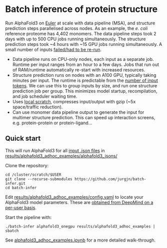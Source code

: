 # Batch inference of protein structure

Run AlphaFold3 on [Euler](https://scicomp.ethz.ch/wiki/Getting_started_with_clusters) at scale with data pipeline (MSA), and structure prediction steps parallelised across nodes. As an example, the _e. coli_ reference proteome has 4,402 monomers. The data pipeline steps took 2 days with up to 500 CPU jobs running simultaneously. The structure prediction steps took ~4 hours with ~15 GPU jobs running simultaneously. A small number of inputs [failed/had to be re-run](results/alphafold3_ecoli/README.md).
- Data pipeline runs on CPU-only nodes, each input as a separate job. Runtime per input ranges from an hour to a few days. Jobs that run out of RAM/runtime automatically re-start with increased resources.
- Structure prediction runs on nodes with an A100 GPU, typically taking minutes per input. The runtime is predictable from the
[number of input tokens](results/alphafold3_runtime/af3_predict_runtime.ipynb).
We can use this to group inputs by size, and run one structure prediction job per group. This minimizes model startup, recompilation, and job scheduler waiting time.
- Uses [local scratch](https://scicomp.ethz.ch/wiki/Using_local_scratch), compresses input/output with gzip (~5x space/traffic reduction).
- Can use monomer data pipeline output to generate the input for multimer structure prediction. This can speed up interaction screens, e.g. protein-protein or protein-ligand...

## Quick start
This will run AlphaFold3 for all 
[input .json files](https://github.com/google-deepmind/alphafold3/blob/main/docs/input.md)
in
[results/alphafold3_adhoc_examples/alphafold3_jsons/](results/alphafold3_adhoc_examples/alphafold3_jsons/)

Clone the repository:
```
cd /cluster/scratch/$USER
git clone --recurse-submodules https://github.com/jurgjn/batch-infer.git
cd batch-infer
```

Edit 
[results/alphafold3_adhoc_examples/config.yaml](results/alphafold3_adhoc_examples/config.yaml)
to locate your AlphaFold3 model parameters. These are
[obtained from DeepMind on a per-user basis](https://github.com/google-deepmind/alphafold3?tab=readme-ov-file#obtaining-model-parameters).

Start the pipeline with:
```
./batch-infer alphafold3_onegpu results/alphafold3_adhoc_examples | sbatch
```

See [alphafold3_adhoc_examples.ipynb](results/alphafold3_adhoc_examples/alphafold3_adhoc_examples.ipynb) for a more detailed walk-through.
